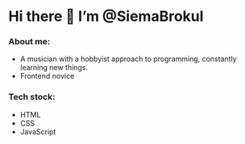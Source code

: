 # Hi there 👋 I’m @SiemaBrokul



### About me:
- A musician with a hobbyist approach to programming, constantly learning new things. 
- Frontend novice



### Tech stock:
- HTML 
- CSS 
- JavaScript 
